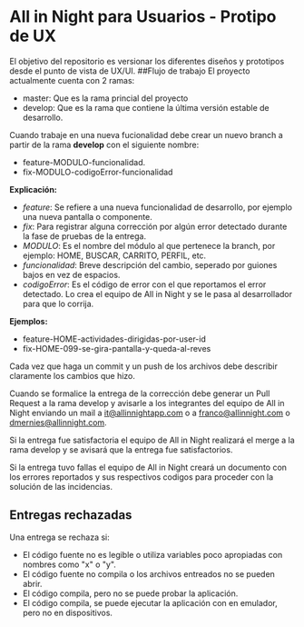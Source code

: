 # All in Night para Usuarios - Protipo de UX

El objetivo del repositorio es versionar los diferentes diseños y prototipos desde el punto de vista de UX/UI.
##Flujo de trabajo
El proyecto actualmente cuenta con 2 ramas:

- master: Que es la rama princial del proyecto
- develop: Que es la rama que contiene la última versión estable de desarrollo.

Cuando trabaje en una nueva fucionalidad debe crear un nuevo branch a partir de la rama **develop** con el siguiente nombre:

- feature-MODULO-funcionalidad.
- fix-MODULO-codigoError-funcionalidad

**Explicación:**

- _feature_: Se refiere a una nueva funcionalidad de desarrollo, por ejemplo una nueva pantalla o componente.
- _fix_: Para registrar alguna corrección por algún error detectado durante la fase de pruebas de la entrega.
- _MODULO_: Es el nombre del módulo al que pertenece la branch, por ejemplo: HOME, BUSCAR, CARRITO, PERFIL, etc.
- _funcionalidad_: Breve descripción del cambio, seperado por guiones bajos en vez de espacios.
- _codigoError_: Es el código de error con el que reportamos el error detectado. Lo crea el equipo de All in Night y se le pasa al desarrollador para que lo corrija.

**Ejemplos:**

- feature-HOME-actividades-dirigidas-por-user-id
- fix-HOME-099-se-gira-pantalla-y-queda-al-reves

Cada vez que haga un commit y un push de los archivos debe describir claramente los cambios que hizo.

Cuando se formalice la entrega de la corrección debe generar un Pull Request a la rama develop y avisarle a los integrantes del equipo de All in Night enviando un mail a it@allinnightapp.com o a franco@allinnight.com o dmernies@allinnight.com.

Si la entrega fue satisfactoria el equipo de All in Night realizará el merge a la rama develop y se avisará que la entrega fue satisfactorios.

Si la entrega tuvo fallas el equipo de All in Night creará un documento con los errores reportados y sus respectivos codigos para proceder con la solución de las incidencias.

## Entregas rechazadas

Una entrega se rechaza si:

- El código fuente no es legible o utiliza variables poco apropiadas con nombres como "x" o "y".
- El código fuente no compila o los archivos entreados no se pueden abrir.
- El código compila, pero no se puede probar la aplicación.
- El código compila, se puede ejecutar la aplicación con en emulador, pero no en dispositivos.
